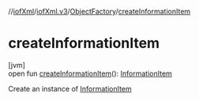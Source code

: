 //[iofXml](../../../index.md)/[iofXml.v3](../index.md)/[ObjectFactory](index.md)/[createInformationItem](create-information-item.md)

# createInformationItem

[jvm]\
open fun [createInformationItem](create-information-item.md)(): [InformationItem](../-information-item/index.md)

Create an instance of [InformationItem](../-information-item/index.md)
